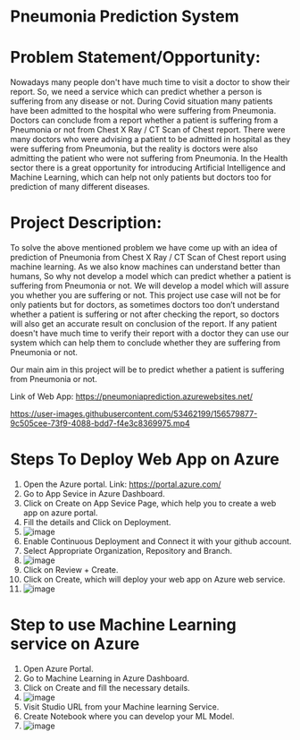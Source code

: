 # Pneumonia Prediction System

# Problem Statement/Opportunity: 
Nowadays many people don't have much time to visit a doctor to show their report. So, we need a service which can predict whether a person is suffering from any disease or not. During Covid situation many patients have been admitted to the hospital who were suffering from Pneumonia. Doctors can conclude from a report whether a patient is suffering from a Pneumonia or not from Chest X Ray / CT Scan of Chest report. There were many doctors who were advising a patient to be admitted in hospital as they were suffering from Pneumonia, but the reality is doctors were also admitting the patient who were not suffering from Pneumonia. In the Health sector there is a great opportunity for introducing Artificial Intelligence and Machine Learning, which can help not only patients but doctors too for prediction of many different diseases.

# Project Description: 
To solve the above mentioned problem we have come up with an idea of prediction of Pneumonia from Chest X Ray / CT Scan of Chest report using machine learning. As we also know machines can understand better than humans, So why not develop a model which can predict whether a patient is suffering from Pneumonia or not. We will develop a model which will assure you whether you are suffering or not. This project use case will not be for only patients but for doctors, as sometimes doctors too don’t understand whether a patient is suffering or not after checking the report, so doctors will also get an accurate result on conclusion of the report. If any patient doesn't have much time to verify their report with a doctor they can use our system which can help them to conclude whether they are suffering from Pneumonia or not. 

Our main aim in this project will be to predict whether a patient is suffering from Pneumonia or not.

Link of Web App: https://pneumoniaprediction.azurewebsites.net/












https://user-images.githubusercontent.com/53462199/156579877-9c505cee-73f9-4088-bdd7-f4e3c8369975.mp4

# Steps To Deploy Web App on Azure
1) Open the Azure portal. Link: https://portal.azure.com/
2) Go to App Sevice in Azure Dashboard.
3) Click on Create on App Sevice Page, which help you to create a web app on azure portal.
4) Fill the details and Click on Deployment.
5) ![image](https://user-images.githubusercontent.com/53462199/160340900-435cb4a5-4a12-403c-ba94-432543679261.png)
6) Enable Continuous Deployment and Connect it with your github account.
7) Select Appropriate Organization, Repository and Branch.
8) ![image](https://user-images.githubusercontent.com/53462199/160340824-81a95a33-fc82-4dce-a574-994c85fe7b3c.png)
9) Click on Review + Create.
10) Click on Create, which will deploy your web app on Azure web service.
11) ![image](https://user-images.githubusercontent.com/53462199/160341308-5dcc596c-9094-43c1-98d2-cb27642bf692.png)

# Step to use Machine Learning service on Azure
1) Open Azure Portal.
2) Go to Machine Learning in Azure Dashboard.
3) Click on Create and fill the necessary details.
4) ![image](https://user-images.githubusercontent.com/53462199/160341655-1f4b793b-8b0a-470a-b319-0ec9216f0f80.png)
5) Visit Studio URL from your Machine learning Service.
6) Create Notebook where you can develop your ML Model.
7) ![image](https://user-images.githubusercontent.com/53462199/160343824-2ca195ed-066f-413a-b7a5-bb0dd1171cd3.png)
   
